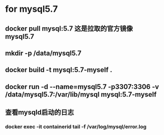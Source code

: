 # for mysql5.7
## docker pull mysql:5.7    这是拉取的官方镜像mysql5.7
## mkdir -p /data/mysql5.7
## docker build -t mysql:5.7-myself .
## docker run -d --name=mysql5.7 -p3307:3306 -v /data/mysql5.7:/var/lib/mysql mysql:5.7-myself
## 查看mysqld启动的日志
### docker exec -it containerid tail -f /var/log/mysql/error.log
